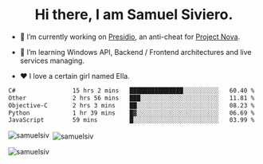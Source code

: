 <h1 align="center">Hi there, I am Samuel Siviero.</h1>

- 🔭 I’m currently working on [Presidio](https://presidio.ac), an anti-cheat for [Project Nova](https://discord.gg/novafn).

- 🌱 I’m learning Windows API, Backend / Frontend architectures and live services managing.

- ❤️ I love a certain girl named Ella.

<!--START_SECTION:waka-->

```txt
C#                15 hrs 2 mins   ███████████████░░░░░░░░░░   60.40 %
Other             2 hrs 56 mins   ███░░░░░░░░░░░░░░░░░░░░░░   11.81 %
Objective-C       2 hrs 3 mins    ██░░░░░░░░░░░░░░░░░░░░░░░   08.23 %
Python            1 hr 39 mins    █▓░░░░░░░░░░░░░░░░░░░░░░░   06.69 %
JavaScript        59 mins         █░░░░░░░░░░░░░░░░░░░░░░░░   03.99 %
```

<!--END_SECTION:waka-->

<p><img align="left" src="https://github-readme-stats.vercel.app/api/top-langs?username=samuelsiv&show_icons=true&locale=en&layout=compact&theme=radical" alt="samuelsiv" /></p>

<p>&nbsp;<img align="center" src="https://github-readme-stats.vercel.app/api?username=samuelsiv&show_icons=true&locale=en&theme=radical" alt="samuelsiv" /></p>
<p align="left"> <img src="https://komarev.com/ghpvc/?username=samuelsiv&label=Profile%20views&color=0e75b6&style=flat" alt="samuelsiv" /> </p>

